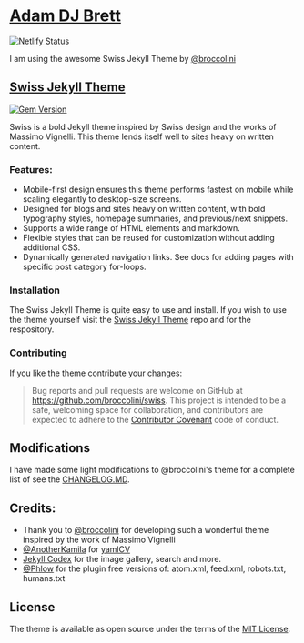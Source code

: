# [Adam DJ Brett](https://adamdjbrett.com)
[![Netlify Status](https://api.netlify.com/api/v1/badges/008ccb85-3a40-4cfa-9482-39f0306322e8/deploy-status)](https://app.netlify.com/sites/adamdjbrett/deploys)  

I am using the awesome Swiss Jekyll Theme by [@broccolini](https://broccolini.net/)  
  
## [Swiss Jekyll Theme](https://broccolini.net/swiss/)

[![Gem Version](https://badge.fury.io/rb/jekyll-swiss.svg)](https://badge.fury.io/rb/jekyll-swiss)

Swiss is a bold Jekyll theme inspired by Swiss design and the works of Massimo Vignelli. This theme lends itself well to sites heavy on written content.

### Features:
* Mobile-first design ensures this theme performs fastest on mobile while scaling elegantly to desktop-size screens.
* Designed for blogs and sites heavy on written content, with bold typography styles, homepage summaries, and previous/next snippets.
* Supports a wide range of HTML elements and markdown.
* Flexible styles that can be reused for customization without adding additional CSS.
* Dynamically generated navigation links. See docs for adding pages with specific post category for-loops.

### Installation
The Swiss Jekyll Theme is quite easy to use and install. If you wish to use the theme yourself visit the [Swiss Jekyll Theme](https://github.com/broccolini/swiss) repo and for the respository.

### Contributing
If you like the theme contribute your changes:
>Bug reports and pull requests are welcome on GitHub at https://github.com/broccolini/swiss. This project is intended to be a safe, welcoming space for collaboration, and contributors are expected to adhere to the [Contributor Covenant](http://contributor-covenant.org) code of conduct.

## Modifications
I have made some light modifications to @broccolini's theme for a complete list of see the [CHANGELOG.MD](CHANGELOG.MD).

## Credits:
- Thank you to [@broccolini](https://github.com/broccolini) for developing such a wonderful theme inspired by the work of Massimo Vignelli
- [@AnotherKamila](https://github.com/AnotherKamila) for [yamlCV](https://github.com/AnotherKamila/yamlCV/)
- [Jekyll Codex](https://jekyllcodex.org/without-plugin/image-gallery/) for the image gallery, search and more.
- [@Phlow](https://github.com/phlow) for the plugin free versions of: atom.xml, feed.xml, robots.txt, humans.txt

## License

The theme is available as open source under the terms of the [MIT License](http://opensource.org/licenses/MIT).
